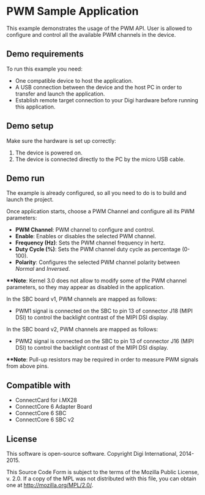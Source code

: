 PWM Sample Application
======================

This example demonstrates the usage of the PWM API. User is allowed to configure
and control all the available PWM channels in the device.

Demo requirements
-----------------

To run this example you need:

* One compatible device to host the application.
* A USB connection between the device and the host PC in order to transfer and
  launch the application.
* Establish remote target connection to your Digi hardware before running this
  application.

Demo setup
----------

Make sure the hardware is set up correctly:

1. The device is powered on.
2. The device is connected directly to the PC by the micro USB cable.

Demo run
--------

The example is already configured, so all you need to do is to build and launch 
the project.

Once application starts, choose a PWM Channel and configure all its PWM
parameters:

* **PWM Channel**: PWM channel to configure and control.
* **Enable**: Enables or disables the selected PWM channel.
* **Frequency (Hz)**: Sets the PWM channel frequency in hertz.
* **Duty Cycle (%)**: Sets the PWM channel duty cycle as percentage (0-100).
* **Polarity**: Configures the selected PWM channel polarity between _Normal_
  and _Inversed_.

**\*\*Note**: Kernel 3.0 does not allow to modify some of the PWM channel
parameters, so they may appear as disabled in the application.

In the SBC board v1, PWM channels are mapped as follows:

* PWM1 signal is connected on the SBC to pin 13 of connector J18 (MIPI DSI) to
  control the backlight contrast of the MIPI DSI display.

In the SBC board v2, PWM channels are mapped as follows:

* PWM2 signal is connected on the SBC to pin 13 of connector J16 (MIPI DSI) to
  control the backlight contrast of the MIPI DSI display.

**\*\*Note**: Pull-up resistors may be required in order to measure PWM signals
from above pins.

Compatible with
---------------

* ConnectCard for i.MX28
* ConnectCore 6 Adapter Board
* ConnectCore 6 SBC
* ConnectCore 6 SBC v2

License
---------

This software is open-source software. Copyright Digi International, 2014-2015.

This Source Code Form is subject to the terms of the Mozilla Public License,
v. 2.0. If a copy of the MPL was not distributed with this file, you can obtain
one at http://mozilla.org/MPL/2.0/.